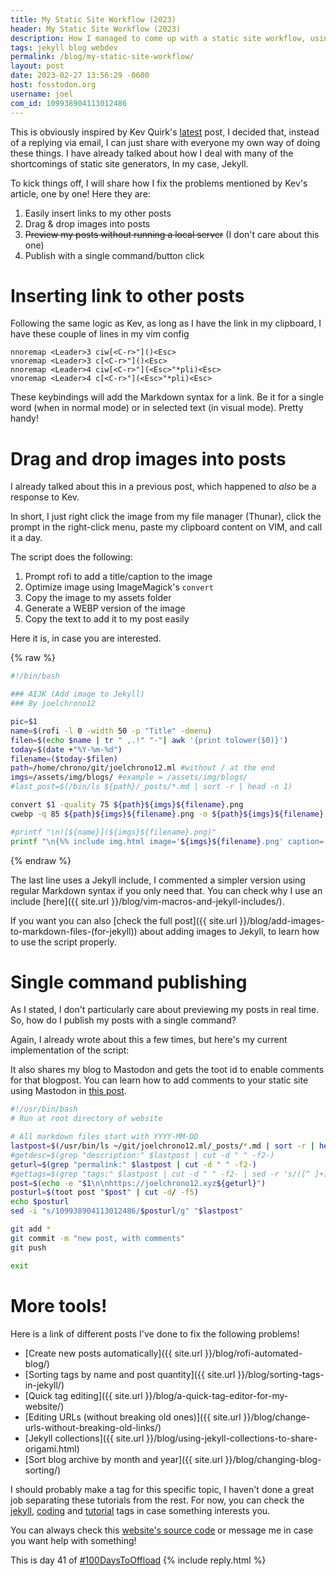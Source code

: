 ```yaml
---
title: My Static Site Workflow (2023)
header: My Static Site Workflow (2023)
description: How I managed to come up with a static site workflow, using Vim and bash scripts, a response
tags: jekyll blog webdev
permalink: /blog/my-static-site-workflow/
layout: post
date: 2023-02-27 13:56:29 -0600
host: fosstodon.org
username: joel
com_id: 109938904113012486
---
```


This is obviously inspired by Kev Quirk's [latest](https://kevquirk.com/my-static-site-workflow/) post,
I decided that, instead of a replying via email,
I can just share with everyone my own way of doing these things. 
I have already talked about how I deal with many of the shortcomings of static site generators,
In my case, Jekyll.

To kick things off, I will share how I fix the problems mentioned by Kev's article, one by one!
Here they are:

1. Easily insert links to my other posts
2. Drag & drop images into posts
3. ~~Preview my posts without running a local server~~ (I don't care about this one)
4. Publish with a single command/button click

# Inserting link to other posts

Following the same logic as Kev, 
as long as I have the link in my clipboard, I have these couple of lines in my vim config

```vim
nnoremap <Leader>3 ciw[<C-r>"]()<Esc>
vnoremap <Leader>3 c[<C-r>"]()<Esc>
nnoremap <Leader>4 ciw[<C-r>"](<Esc>"*pli)<Esc>
vnoremap <Leader>4 c[<C-r>"](<Esc>"*pli)<Esc>
```

These keybindings will add the Markdown syntax for a link.
Be it for a single word (when in normal mode) or in selected text (in visual mode).
Pretty handy!

# Drag and drop images into posts

I already talked about this in a previous post,
which happened to _also_ be a response to Kev.

In short, I just right click the image from my file manager (Thunar),
click the prompt in the right-click menu, paste my clipboard content on VIM, and call it a day.

The script does the following:

1. Prompt rofi to add a title/caption to the image
2. Optimize image using ImageMagick's `convert`
3. Copy the image to my assets folder
4. Generate a WEBP version of the image
5. Copy the text to add it to my post easily

Here it is, in case you are interested.

{% raw %}
```bash
#!/bin/bash

### AIJK (Add image to Jekyll)
### By joelchrono12

pic=$1
name=$(rofi -l 0 -width 50 -p "Title" -dmenu)
filen=$(echo $name | tr " ,.!" "-"| awk '{print tolower($0)}')
today=$(date +"%Y-%m-%d")
filename=($today-$filen)
path=/home/chrono/git/joelchrono12.ml #without / at the end
imgs=/assets/img/blogs/ #example = /assets/img/blogs/
#last_post=$(/bin/ls ${path}/_posts/*.md | sort -r | head -n 1)

convert $1 -quality 75 ${path}${imgs}${filename}.png
cwebp -q 85 ${path}${imgs}${filename}.png -o ${path}${imgs}${filename}.webp

#printf "\n![${name}](${imgs}${filename}.png)"
printf "\n{%% include img.html image='${imgs}${filename}.png' caption='${name}' %%}" | xclip -selection clipboard
```
{% endraw %}

The last line uses a Jekyll include, I commented a simpler version using regular Markdown syntax if you only need that. You can check why I use an include [here]({{ site.url }}/blog/vim-macros-and-jekyll-includes/).

If you want you can also [check the full post]({{ site.url }}/blog/add-images-to-markdown-files-(for-jekyll)) about adding images to Jekyll, to learn how to use the script properly.

# Single command publishing

As I stated, I don't particularly care about previewing my posts in real time. So, how do I publish my posts with a single command?

Again, I already wrote about this a few times, but here's my current implementation of the script:

It also shares my blog to Mastodon and gets the toot id to enable comments for that blogpost. You can learn how to add comments to your static site using Mastodon in [this post](https://www.joelchrono12.xyz/blog/add-images-to-markdown-files-(for-jekyll)/).

```bash
#!/usr/bin/bash
# Run at root directory of website

# All markdown files start with YYYY-MM-DD
lastpost=$(/usr/bin/ls ~/git/joelchrono12.ml/_posts/*.md | sort -r | head -n 1) 
#getdesc=$(grep "description:" $lastpost | cut -d " " -f2-)
geturl=$(grep "permalink:" $lastpost | cut -d " " -f2-)
#gettags=$(grep "tags:" $lastpost | cut -d " " -f2- | sed -r 's/([^ ]+)/#\1/g')
post=$(echo -e "$1\n\nhttps://joelchrono12.xyz${geturl}")
posturl=$(toot post "$post" | cut -d/ -f5)
echo $posturl
sed -i "s/109938904113012486/$posturl/g" "$lastpost"

git add *
git commit -m "new post, with comments"
git push

exit
```

# More tools!

Here is a link of different posts I've done to fix the following problems!

- [Create new posts automatically]({{ site.url }}/blog/rofi-automated-blog/)
- [Sorting tags by name and post quantity]({{ site.url }}/blog/sorting-tags-in-jekyll/)
- [Quick tag editing]({{ site.url }}/blog/a-quick-tag-editor-for-my-website/)
- [Editing URLs (without breaking old ones)]({{ site.url }}/blog/change-urls-without-breaking-old-links/)
- [Jekyll collections]({{ site.url }}/blog/using-jekyll-collections-to-share-origami.html)
- [Sort blog archive by month and year]({{ site.url }}/blog/changing-blog-sorting/)

I should probably make a tag for this specific topic, I haven't done a great job separating these tutorials from the rest. For now, you can check the [jekyll](/tags/jekyll), [coding](/tags/coding) and [tutorial](/tags/tutorial) tags in case something interests you.

You can always check this [website's source code](https://github.com/joelchrono12/joelchrono12.ml) or message me in case you want help with something!

This is day 41 of [#100DaysToOffload](https://100daystooffload.com)
{% include reply.html %}
